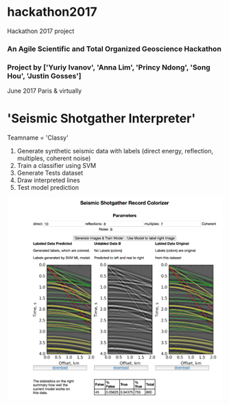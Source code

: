 # hackathon2017
Hackathon 2017 project

### An Agile Scientific and Total Organized Geoscience Hackathon

### Project by ['Yuriy Ivanov', 'Anna Lim', 'Princy Ndong', 'Song Hou', 'Justin Gosses']

June 2017 Paris & virtually

# 'Seismic Shotgather Interpreter'
Teamname = 'Classy'

1. Generate synthetic seismic data with labels (direct energy, reflection, multiples, coherent noise)
2. Train a classifier using SVM
3. Generate Tests dataset
4. Draw interpreted lines
5. Test model prediction


![gui image](gui.png)

